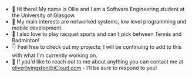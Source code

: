 - 👋 Hi there! My name is Ollie and I am a Software Engineering student at the University of Glasgow.
- 📱 My main interests are networked systems, low level programming and mobile development.
- 🎾 I also love to play racquet sports and can't pick between Tennis and Badminton!
- 👇 Feel free to check out my projects; I will be continuing to add to this with what I'm currently working on.
- 📧 If you'd like to reach out to me about anything you can contact me at oliverlivingston@iCloud.com - I'll be sure to respond to you!
